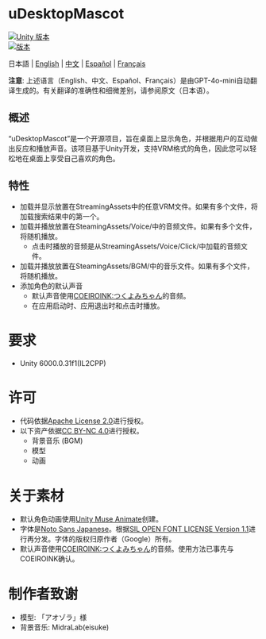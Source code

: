 # uDesktopMascot

[![Unity 版本](https://img.shields.io/badge/Unity-6000.0%2B-blueviolet?logo=unity)](https://unity.com/releases/editor/archive)  
[![版本](https://img.shields.io/github/release/MidraLab/uDesktopMascot.svg)](https://github.com/MidraLab/uDesktopMascot/releases)

日本語 | [English](README_EN.md) | [中文](README_CN.md) | [Español](README_ES.md) | [Français](README_FR.md)

**注意**: 上述语言（English、中文、Español、Français）是由GPT-4o-mini自动翻译生成的。有关翻译的准确性和细微差别，请参阅原文（日本语）。

## 概述

“uDesktopMascot”是一个开源项目，旨在桌面上显示角色，并根据用户的互动做出反应和播放声音。该项目基于Unity开发，支持VRM格式的角色，因此您可以轻松地在桌面上享受自己喜欢的角色。

## 特性
* 加载并显示放置在StreamingAssets中的任意VRM文件。如果有多个文件，将加载搜索结果中的第一个。
* 加载并播放放置在SteamingAssets/Voice/中的音频文件。如果有多个文件，将随机播放。
  * 点击时播放的音频是从StreamingAssets/Voice/Click/中加载的音频文件。
* 加载并播放放置在SteamingAssets/BGM/中的音乐文件。如果有多个文件，将随机播放。
* 添加角色的默认声音
  * 默认声音使用[COEIROINK:つくよみちゃん](https://coeiroink.com/character/audio-character/tsukuyomi-chan)的音频。
  * 在应用启动时、应用退出时和点击时播放。

# 要求
* Unity 6000.0.31f1(IL2CPP)

# 许可
* 代码依据[Apache License 2.0](LICENSE)进行授权。
* 以下资产依据[CC BY-NC 4.0](https://creativecommons.org/licenses/by-nc/4.0/)进行授权。
  * 背景音乐 (BGM)
  * 模型
  * 动画

# 关于素材
* 默认角色动画使用[Unity Muse Animate](https://muse.unity.com/ja-jp/explore)创建。
* 字体是[Noto Sans Japanese](https://fonts.google.com/noto/specimen/Noto+Sans+JP?lang=ja_Jpan)。根据[SIL OPEN FONT LICENSE Version 1.1](https://fonts.google.com/noto/specimen/Noto+Sans+JP/license?lang=ja_Jpan)进行再分发。字体的版权归原作者（Google）所有。
* 默认声音使用[COEIROINK:つくよみちゃん](https://coeiroink.com/character/audio-character/tsukuyomi-chan)的音频。使用方法已事先与COEIROINK确认。

# 制作者致谢
* 模型: 「アオゾラ」様
* 背景音乐: MidraLab(eisuke)